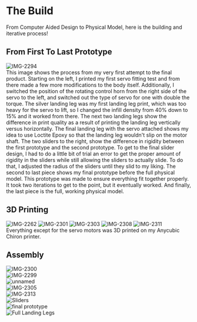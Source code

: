 # The Build 
From Computer Aided Design to Physical Model, here is the building and iterative process!
## From First To Last Prototype
![IMG-2294](https://github.com/Hunter-Rohovit/Rubik-s-Cube-Simulator/assets/105554281/0a9a7287-f027-4f5a-9b19-3c1a4eb2a8d9) <br>
This image shows the process from my very first attempt to the final product. Starting on the left, I printed my first servo fitting test and from there made a few more modifications to the body itself. Additionally, I switched the position of the rotating control horn from the right side of the servo to the left, and switched out the type of servo for one with double the torque. The silver landing leg was my first landing leg print, which was too heavy for the servo to lift, so I changed the infill density from 40% down to 15% and it worked from there. The next two landing legs show the difference in print quality as a result of printing the landing leg vertically versus horizontally. The final landing leg with the servo attached shows my idea to use Loctite Epoxy so that the landing leg wouldn't slip on the motor shaft. The two sliders to the right, show the difference in rigidity between the first prototype and the second prototype. To get to the final slider design, I had to do a little bit of trial an error to get the proper amount of rigidity in the sliders while still allowing the sliders to actually slide. To do that, I adjusted the radius of the sliders until they slid to my liking. The second to last piece shows my final prototype before the full physical model. This prototype was made to ensure everything fit together properly. It took two iterations to get to the point, but it eventually worked. And finally, the last piece is the full, working physical model. <br>
## 3D Printing
![IMG-2262](https://github.com/Hunter-Rohovit/Rubik-s-Cube-Simulator/assets/105554281/81c4390d-b5e7-4745-a49a-124abdedf30f)
![IMG-2301](https://github.com/Hunter-Rohovit/Rubik-s-Cube-Simulator/assets/105554281/fa3f1398-67b3-4071-ad91-85ec829b3b37)
![IMG-2303](https://github.com/Hunter-Rohovit/Rubik-s-Cube-Simulator/assets/105554281/2d2507a9-44ee-40bb-9f12-d14c436b57c6)
![IMG-2308](https://github.com/Hunter-Rohovit/Rubik-s-Cube-Simulator/assets/105554281/dee30b7c-f7e0-4cef-ab22-51cd57471422)
![IMG-2311](https://github.com/Hunter-Rohovit/Rubik-s-Cube-Simulator/assets/105554281/f2898d4b-a7df-474e-ac7a-7f8433d46234) <br>
Everything except for the servo motors was 3D printed on my Anycubic Chiron printer. <br>

## Assembly
![IMG-2300](https://github.com/Hunter-Rohovit/Rubik-s-Cube-Simulator/assets/105554281/45aba75c-4c63-4018-9cec-bdd0a818f9b6) <br>
![IMG-2299](https://github.com/Hunter-Rohovit/Rubik-s-Cube-Simulator/assets/105554281/1889227e-8063-4fa8-8c93-cdae50ec577e) <br>
![unnamed](https://github.com/Hunter-Rohovit/Rubik-s-Cube-Simulator/assets/105554281/a46ec630-9687-400c-a45b-93fc033f4d8b) <br>
![IMG-2305](https://github.com/Hunter-Rohovit/Rubik-s-Cube-Simulator/assets/105554281/9611036b-d483-474e-84c3-c7602f34668d) <br>
![IMG-2313](https://github.com/Hunter-Rohovit/Rubik-s-Cube-Simulator/assets/105554281/aaf94f76-8132-4e16-91bd-3851c94a4f53) <br>
![Sliders](https://github.com/Hunter-Rohovit/Rubik-s-Cube-Simulator/assets/105554281/ad333289-2f55-42d7-bca6-8fb8eaf94b2c) <br>
![final prototype](https://github.com/Hunter-Rohovit/Rubik-s-Cube-Simulator/assets/105554281/f4f4f182-39ad-4145-9c37-6bbedfe30324) <br>
![Full Landing Legs](https://github.com/Hunter-Rohovit/Rubik-s-Cube-Simulator/assets/105554281/34e84a7b-7828-49ca-98ef-2ed4bbde4cae) <br>


